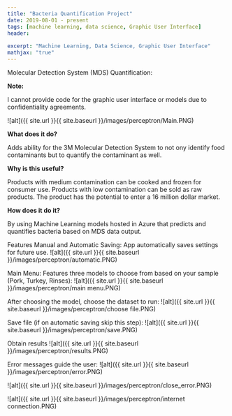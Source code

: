 ```yaml
---
title: "Bacteria Quantification Project"
date: 2019-08-01 - present
tags: [machine learning, data science, Graphic User Interface]
header:
  
excerpt: "Machine Learning, Data Science, Graphic User Interface"
mathjax: "true"
---
```



Molecular Detection System (MDS) Quantification:

**Note:**

I cannot provide code for the graphic user interface or models due to confidentiality agreements.

![alt]({{ site.url }}{{ site.baseurl }}/images/perceptron/Main.PNG)

**What does it do?**

Adds ability for the 3M Molecular Detection System to not ony identify food contaminants but to quantify the contaminant as well.

**Why is this useful?**

Products with medium contamination can be cooked and frozen for consumer use. Products with low contamination can be sold as raw products. The product has the potential to enter a 16 million dollar market.

**How does it do it?**

By using Machine Learning models hosted in Azure that predicts and quantifies bacteria based on MDS data output.


Features Manual and Automatic Saving:
App automatically saves settings for future use.
![alt]({{ site.url }}{{ site.baseurl }}/images/perceptron/automatic.PNG)

Main Menu:
Features three models to choose from based on your sample (Pork, Turkey, Rinses):
![alt]({{ site.url }}{{ site.baseurl }}/images/perceptron/main menu.PNG)

After choosing the model, choose the dataset to run:
![alt]({{ site.url }}{{ site.baseurl }}/images/perceptron/choose file.PNG)

Save file (if on automatic saving skip this step):
![alt]({{ site.url }}{{ site.baseurl }}/images/perceptron/save.PNG)

Obtain results
![alt]({{ site.url }}{{ site.baseurl }}/images/perceptron/results.PNG)

Error messages guide the user:
![alt]({{ site.url }}{{ site.baseurl }}/images/perceptron/error.PNG)

![alt]({{ site.url }}{{ site.baseurl }}/images/perceptron/close_error.PNG)

![alt]({{ site.url }}{{ site.baseurl }}/images/perceptron/internet connection.PNG)


